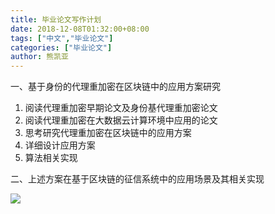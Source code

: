 ```yaml
---
title: 毕业论文写作计划
date: 2018-12-08T01:32:00+08:00
tags: ["中文","毕业论文"]
categories: ["毕业论文"]
author: 熊凯亚
---
```


一、基于身份的代理重加密在区块链中的应用方案研究

1. 阅读代理重加密早期论文及身份基代理重加密论文
2. 阅读代理重加密在大数据云计算环境中应用的论文
3. 思考研究代理重加密在区块链中的应用方案
4. 详细设计应用方案
5. 算法相关实现

二、上述方案在基于区块链的征信系统中的应用场景及其相关实现

![](/img/DSC00180.JPG)
